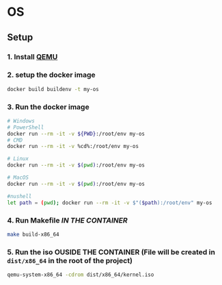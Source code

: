 # OS

## Setup

### 1. Install [QEMU](https://www.qemu.org/)

### 2. setup the docker image

```bash
docker build buildenv -t my-os
```

### 3. Run the docker image

```bash
# Windows
# PowerShell
docker run --rm -it -v ${PWD}:/root/env my-os
# CMD
docker run --rm -it -v %cd%:/root/env my-os

# Linux
docker run --rm -it -v $(pwd):/root/env my-os

# MacOS
docker run --rm -it -v $(pwd):/root/env my-os

#nushell
let path = (pwd); docker run --rm -it -v $"($path):/root/env" my-os
```

### 4. Run Makefile _IN THE CONTAINER_

```bash
make build-x86_64
```

### 5. Run the iso OUSIDE THE CONTAINER (File will be created in `dist/x86_64` in the root of the project)

```bash
qemu-system-x86_64 -cdrom dist/x86_64/kernel.iso
```
